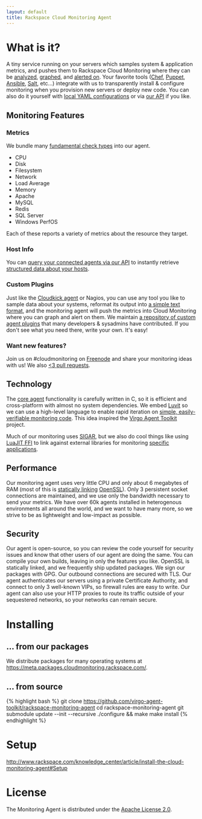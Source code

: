 ```yaml
---
layout: default
title: Rackspace Cloud Monitoring Agent
---
```


What is it?
===========

A tiny service running on your servers which samples system & application metrics, and pushes them to Rackspace Cloud Monitoring where they can be <a href="http://docs.rackspace.com/cm/api/v1.0/cm-devguide/content/alerts-language.html#concepts-alarms-alarm-language">analyzed</a>, <a href="http://blueflood.io/">graphed</a>, and <a href="http://docs.rackspace.com/cm/api/v1.0/cm-devguide/content/service-notification-types-crud.html">alerted on</a>. Your favorite tools (<a href="https://github.com/rackspace-cookbooks/rackspace_cloudmonitoring">Chef</a>, <a href="https://github.com/vickleford/puppet-cloudmonitoring">Puppet</a>, <a href="https://galaxy.ansible.com/list#/roles/855">Ansible</a>, <a href="https://github.com/rgbkrk/salt-states-rackspace-monitoring">Salt</a>, etc…) integrate with us to transparently install & configure monitoring when you provision new servers or deploy new code. You can also do it yourself with <a href="http://www.rackspace.com/blog/monitor-like-a-pro-with-server-side-configuration/">local YAML configurations</a> or via <a href="http://docs.rackspace.com/cm/api/v1.0/cm-devguide/content/service-api-operations.html">our API</a> if you like.

## Monitoring Features

### Metrics

We bundle many <a href="https://github.com/virgo-agent-toolkit/rackspace-monitoring-agent/tree/master/check">fundamental check types</a> into our agent.

* CPU
* Disk
* Filesystem
* Network
* Load Average
* Memory
* Apache
* MySQL
* Redis
* SQL Server
* Windows PerfOS

Each of these reports a variety of metrics about the resource they target.

### Host Info

You can <a href="http://docs.rackspace.com/cm/api/v1.0/cm-devguide/content/service-agent-host_info.html#service-agent-host_info-types">query your connected agents via our API</a> to instantly retrieve <a href="https://github.com/virgo-agent-toolkit/rackspace-monitoring-agent/tree/master/hostinfo">structured data about your hosts</a>. 

### Custom Plugins

Just like the <a href="https://github.com/cloudkick/agent-plugins">Cloudkick agent</a> or Nagios, you can use any tool you like to sample data about your systems, reformat its output into <a href="http://docs.rackspace.com/cm/api/v1.0/cm-devguide/content/appendix-check-types-agent.html#section-ct-agent.plugin">a simple text format</a>, and the monitoring agent will push the metrics into Cloud Monitoring where you can graph and alert on them. We maintain <a href="https://github.com/racker/rackspace-monitoring-agent-plugins-contrib">a repository of custom agent plugins</a> that many developers & sysadmins have contributed. If you don't see what you need there, write your own. It's easy!

### Want new features?

Join us on #cloudmonitoring on <a href="https://freenode.net/">Freenode</a> and share your monitoring ideas with us! We also <a href="https://github.com/virgo-agent-toolkit/rackspace-monitoring-agent"><3 pull requests</a>.

## Technology

The <a href="https://github.com/virgo-agent-toolkit/virgo-base-agent">core agent</a> functionality is carefully written in C, so it is efficient and cross-platform with almost no system dependencies. We embed <a href="http://luvit.io">Luvit</a> so we can use a high-level language to enable rapid iteration on <a href="https://github.com/virgo-agent-toolkit/rackspace-monitoring-agent/blob/master/check/memory.lua">simple, easily-verifiable monitoring code</a>. This idea inspired the <a href="https://github.com/virgo-agent-toolkit">Virgo Agent Toolkit</a> project. 

Much of our monitoring uses <a href="https://support.hyperic.com/display/SIGAR/Home;jsessionid=EE17A264DA80C76BCB7197D6D37129D0">SIGAR</a>, but we also do cool things like using <a href="http://luajit.org/ext_ffi.html">LuaJIT FFI</a> to link against external libraries for monitoring <a href="https://github.com/virgo-agent-toolkit/rackspace-monitoring-agent/blob/master/check/mysql.lua#L54">specific applications</a>.

## Performance

Our monitoring agent uses very little CPU and only about 6 megabytes of RAM (most of this is <a href="http://en.wikipedia.org/wiki/Static_library#Advantages_and_disadvantages">statically linking</a> <a href="https://www.openssl.org/">OpenSSL</a>). Only 3 persistent socket connections are maintained, and we use only the bandwidth necessary to send your metrics. We have over 60k agents installed in heterogenous environments all around the world, and we want to have many more, so we strive to be as lightweight and low-impact as possible.

## Security

Our agent is open-source, so you can review the code yourself for security issues and know that other users of our agent are doing the same. You can compile your own builds, leaving in only the features you like. OpenSSL is statically linked, and we frequently ship updated packages. We sign our packages with GPG. Our outbound connections are secured with TLS. Our agent authenticates our servers using a private Certificate Authority, and connect to only 3 well-known VIPs, so firewall rules are easy to write. Our agent can also use your HTTP proxies to route its traffic outside of your sequestered networks, so your networks can remain secure.

Installing
==========

## … from our packages

We distribute packages for many operating systems at <a href="https://meta.packages.cloudmonitoring.rackspace.com/">https://meta.packages.cloudmonitoring.rackspace.com/</a>.

## … from source

{% highlight bash %}
git clone https://github.com/virgo-agent-toolkit/rackspace-monitoring-agent
cd rackspace-monitoring-agent
git submodule update --init --recursive
./configure && make
make install
{% endhighlight %}

Setup
=====

<a href="(http://www.rackspace.com/knowledge_center/article/install-the-cloud-monitoring-agent#Setup">http://www.rackspace.com/knowledge_center/article/install-the-cloud-monitoring-agent#Setup</a>

License
=======

The Monitoring Agent is distributed under the [Apache License 2.0][apache].

[apache]: http://www.apache.org/licenses/LICENSE-2.0.html

